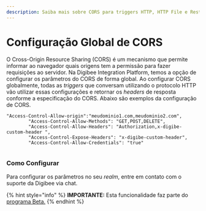 ```yaml
---
description: Saiba mais sobre CORS para triggers HTTP, HTTP File e Rest.
---
```


# Configuração Global de CORS

O Cross-Origin Resource Sharing (CORS) é um mecanismo que permite informar ao navegador quais origens tem a permissão para fazer requisições ao servidor. Na Digibee Integration Platform, temos a opção de configurar os parâmetros do CORS de forma global. Ao configurar CORS globalmente, todas as _triggers_ que conversam utilizando o protocolo HTTP vão utilizar essas configurações e retornar os _headers_ de resposta conforme a especificação do CORS. Abaixo são exemplos da configuração de CORS.

```
"Access-Control-Allow-origin":"meudominio1.com,meudominio2.com",
        "Access-Control-Allow-Methods": "GET,POST,DELETE",
        "Access-Control-Allow-Headers": "Authorization,x-digibe-custom-header ",
        "Access-Control-Expose-Headers": "x-digibe-custom-header",
        "Access-Control-Allow-Credentials": "true"
 
```

### **Como Configurar**

Para configurar os parâmetros no seu _realm_, entre em contato com o suporte da Digibee via chat.

{% hint style="info" %}
**IMPORTANTE:** Esta funcionalidade faz parte do [programa Beta.](../../../geral/programa-beta.md)
{% endhint %}
